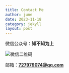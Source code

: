 ```yaml
---
title: Contact Me
author: june
date: 2023-11-18
category: jekyll
layout: post
---
```


微信公众号：**知不知为上**  

![微信二维码](/june.github.io/assets/wechat/qrcode.jpeg)

邮箱：**727979074@qq.com**

